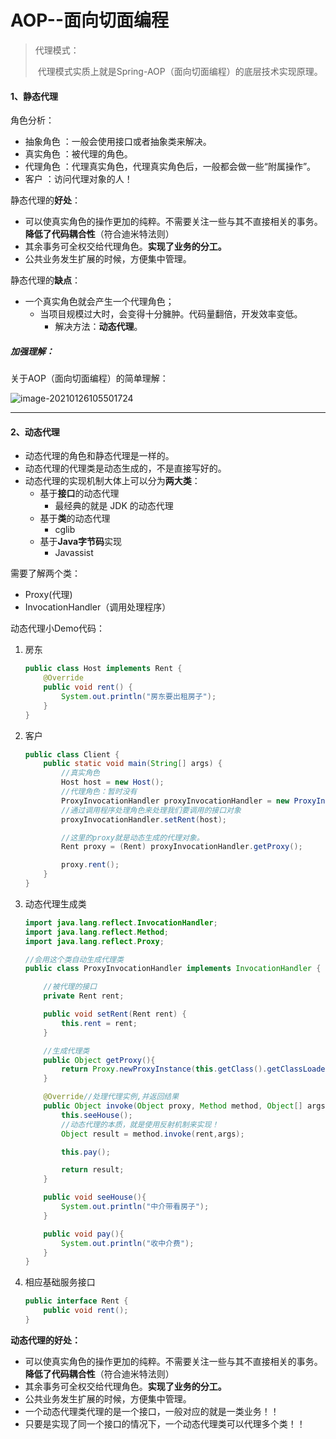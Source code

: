 # AOP--面向切面编程

> 代理模式：
>
> ​		代理模式实质上就是Spring-AOP（面向切面编程）的底层技术实现原理。

#### 1、静态代理

角色分析：

* 抽象角色 ：一般会使用接口或者抽象类来解决。
* 真实角色 ：被代理的角色。
* 代理角色 ：代理真实角色，代理真实角色后，一般都会做一些“附属操作”。
* 客户 ：访问代理对象的人！



静态代理的**好处**：

+ 可以使真实角色的操作更加的纯粹。不需要关注一些与其不直接相关的事务。**降低了代码耦合性**（符合迪米特法则）
+ 其余事务可全权交给代理角色。**实现了业务的分工。**
+ 公共业务发生扩展的时候，方便集中管理。



静态代理的**缺点**：

+ 一个真实角色就会产生一个代理角色；
  + 当项目规模过大时，会变得十分臃肿。代码量翻倍，开发效率变低。
    + 解决方法：**动态代理**。



##### 加强理解：

关于AOP（面向切面编程）的简单理解：

![image-20210126105501724](C:\Users\egert\AppData\Roaming\Typora\typora-user-images\image-20210126105501724.png)



---



#### 2、动态代理

+ 动态代理的角色和静态代理是一样的。
+ 动态代理的代理类是动态生成的，不是直接写好的。
+ 动态代理的实现机制大体上可以分为**两大类**：
  + 基于**接口**的动态代理
    + 最经典的就是	JDK	的动态代理
  + 基于**类**的动态代理
    + cglib
  + 基于**Java字节码**实现
    + Javassist



需要了解两个类：

+ Proxy(代理)
+ InvocationHandler（调用处理程序）



动态代理小Demo代码：

1. 房东

   ```java
   public class Host implements Rent {
       @Override
       public void rent() {
           System.out.println("房东要出租房子");
       }
   }
   ```

2. 客户

   ```java
   public class Client {
       public static void main(String[] args) {
           //真实角色
           Host host = new Host();
           //代理角色：暂时没有
           ProxyInvocationHandler proxyInvocationHandler = new ProxyInvocationHandler();
           //通过调用程序处理角色来处理我们要调用的接口对象
           proxyInvocationHandler.setRent(host);
   
           //这里的proxy就是动态生成的代理对象。
           Rent proxy = (Rent) proxyInvocationHandler.getProxy();
   
           proxy.rent();
       }
   }
   ```

3. 动态代理生成类

   ```java
   import java.lang.reflect.InvocationHandler;
   import java.lang.reflect.Method;
   import java.lang.reflect.Proxy;
   
   //会用这个类自动生成代理类
   public class ProxyInvocationHandler implements InvocationHandler {
   
       //被代理的接口
       private Rent rent;
   
       public void setRent(Rent rent) {
           this.rent = rent;
       }
   
       //生成代理类
       public Object getProxy(){
           return Proxy.newProxyInstance(this.getClass().getClassLoader(), rent.getClass().getInterfaces(),this);
       }
   
       @Override//处理代理实例,并返回结果
       public Object invoke(Object proxy, Method method, Object[] args) throws Throwable {
           this.seeHouse();
           //动态代理的本质，就是使用反射机制来实现！
           Object result = method.invoke(rent,args);
   
           this.pay();
   
           return result;
       }
   
       public void seeHouse(){
           System.out.println("中介带看房子");
       }
   
       public void pay(){
           System.out.println("收中介费");
       }
   }
   
   ```

4. 相应基础服务接口

   ```java
   public interface Rent {
       public void rent();
   }
   ```



**动态代理的好处：**

+ 可以使真实角色的操作更加的纯粹。不需要关注一些与其不直接相关的事务。**降低了代码耦合性**（符合迪米特法则）
+ 其余事务可全权交给代理角色。**实现了业务的分工。**
+ 公共业务发生扩展的时候，方便集中管理。
+ 一个动态代理类代理的是一个接口，一般对应的就是一类业务！！
+ 只要是实现了同一个接口的情况下，一个动态代理类可以代理多个类！！